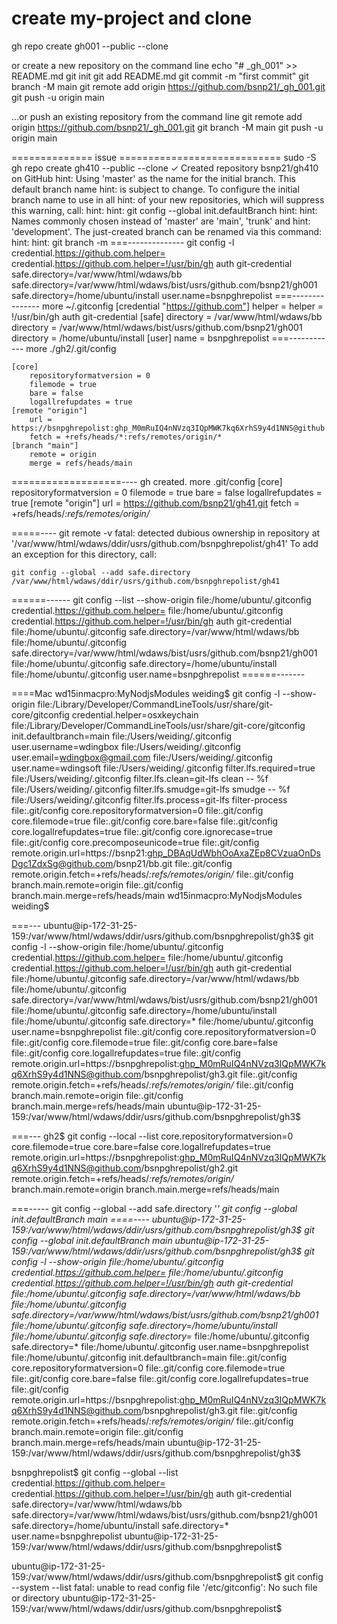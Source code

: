 
# create my-project and clone 
gh repo create gh001 --public --clone



or create a new repository on the command line
echo "# _gh_001" >> README.md
git init
git add README.md
git commit -m "first commit"
git branch -M main
git remote add origin https://github.com/bsnp21/_gh_001.git
git push -u origin main


…or push an existing repository from the command line
git remote add origin https://github.com/bsnp21/_gh_001.git
git branch -M main
git push -u origin main



============== issue ============================
sudo -S gh repo create gh410 --public --clone 
✓ Created repository bsnp21/gh410 on GitHub
hint: Using 'master' as the name for the initial branch. This default branch name
hint: is subject to change. To configure the initial branch name to use in all
hint: of your new repositories, which will suppress this warning, call:
hint: 
hint: 	git config --global init.defaultBranch <name>
hint: 
hint: Names commonly chosen instead of 'master' are 'main', 'trunk' and
hint: 'development'. The just-created branch can be renamed via this command:
hint: 
hint: 	git branch -m <name>
===--------------
git config -l
credential.https://github.com.helper=
credential.https://github.com.helper=!/usr/bin/gh auth git-credential
safe.directory=/var/www/html/wdaws/bb
safe.directory=/var/www/html/wdaws/bist/usrs/github.com/bsnp21/gh001
safe.directory=/home/ubuntu/install
user.name=bsnpghrepolist
===---------------
more ~/.gitconfig 
[credential "https://github.com"]
	helper = 
	helper = !/usr/bin/gh auth git-credential
[safe]
	directory = /var/www/html/wdaws/bb
	directory = /var/www/html/wdaws/bist/usrs/github.com/bsnp21/gh001
	directory = /home/ubuntu/install
[user]
	name = bsnpghrepolist
===------------
more ./gh2/.git/config 

    [core]
        repositoryformatversion = 0
        filemode = true
        bare = false
        logallrefupdates = true
    [remote "origin"]
        url = https://bsnpghrepolist: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@github.com/bsnpghrepolist/gh2.git
        fetch = +refs/heads/*:refs/remotes/origin/*
    [branch "main"]
        remote = origin
        merge = refs/heads/main    
===================---- gh created. 
more .git/config 
[core]
	repositoryformatversion = 0
	filemode = true
	bare = false
	logallrefupdates = true
[remote "origin"]
	url = https://github.com/bsnp21/gh41.git
	fetch = +refs/heads/*:refs/remotes/origin/*

=====----
git remote -v
fatal: detected dubious ownership in repository at '/var/www/html/wdaws/ddir/usrs/github.com/bsnpghrepolist/gh41'
To add an exception for this directory, call:

	git config --global --add safe.directory /var/www/html/wdaws/ddir/usrs/github.com/bsnpghrepolist/gh41
======------
git config --list --show-origin
file:/home/ubuntu/.gitconfig    credential.https://github.com.helper=
file:/home/ubuntu/.gitconfig    credential.https://github.com.helper=!/usr/bin/gh auth git-credential
file:/home/ubuntu/.gitconfig    safe.directory=/var/www/html/wdaws/bb
file:/home/ubuntu/.gitconfig    safe.directory=/var/www/html/wdaws/bist/usrs/github.com/bsnp21/gh001
file:/home/ubuntu/.gitconfig    safe.directory=/home/ubuntu/install
file:/home/ubuntu/.gitconfig    user.name=bsnpghrepolist
======-------


====Mac
wd15inmacpro:MyNodjsModules weiding$ git config -l --show-origin
file:/Library/Developer/CommandLineTools/usr/share/git-core/gitconfig   credential.helper=osxkeychain
file:/Library/Developer/CommandLineTools/usr/share/git-core/gitconfig   init.defaultbranch=main
file:/Users/weiding/.gitconfig  user.username=wdingbox
file:/Users/weiding/.gitconfig  user.email=wdingbox@gmail.com
file:/Users/weiding/.gitconfig  user.name=wdingsoft
file:/Users/weiding/.gitconfig  filter.lfs.required=true
file:/Users/weiding/.gitconfig  filter.lfs.clean=git-lfs clean -- %f
file:/Users/weiding/.gitconfig  filter.lfs.smudge=git-lfs smudge -- %f
file:/Users/weiding/.gitconfig  filter.lfs.process=git-lfs filter-process
file:.git/config        core.repositoryformatversion=0
file:.git/config        core.filemode=true
file:.git/config        core.bare=false
file:.git/config        core.logallrefupdates=true
file:.git/config        core.ignorecase=true
file:.git/config        core.precomposeunicode=true
file:.git/config        remote.origin.url=https://bsnp21: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@github.com/bsnp21/bb.git
file:.git/config        remote.origin.fetch=+refs/heads/*:refs/remotes/origin/*
file:.git/config        branch.main.remote=origin
file:.git/config        branch.main.merge=refs/heads/main
wd15inmacpro:MyNodjsModules weiding$ 


===---
ubuntu@ip-172-31-25-159:/var/www/html/wdaws/ddir/usrs/github.com/bsnpghrepolist/gh3$ git config -l --show-origin
file:/home/ubuntu/.gitconfig    credential.https://github.com.helper=
file:/home/ubuntu/.gitconfig    credential.https://github.com.helper=!/usr/bin/gh auth git-credential
file:/home/ubuntu/.gitconfig    safe.directory=/var/www/html/wdaws/bb
file:/home/ubuntu/.gitconfig    safe.directory=/var/www/html/wdaws/bist/usrs/github.com/bsnp21/gh001
file:/home/ubuntu/.gitconfig    safe.directory=/home/ubuntu/install
file:/home/ubuntu/.gitconfig    safe.directory=*
file:/home/ubuntu/.gitconfig    user.name=bsnpghrepolist
file:.git/config        core.repositoryformatversion=0
file:.git/config        core.filemode=true
file:.git/config        core.bare=false
file:.git/config        core.logallrefupdates=true
file:.git/config        remote.origin.url=https://bsnpghrepolist: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@github.com/bsnpghrepolist/gh3.git
file:.git/config        remote.origin.fetch=+refs/heads/*:refs/remotes/origin/*
file:.git/config        branch.main.remote=origin
file:.git/config        branch.main.merge=refs/heads/main
ubuntu@ip-172-31-25-159:/var/www/html/wdaws/ddir/usrs/github.com/bsnpghrepolist/gh3$ 

===---
gh2$ git config --local --list
core.repositoryformatversion=0
core.filemode=true
core.bare=false
core.logallrefupdates=true
remote.origin.url=https://bsnpghrepolist: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@github.com/bsnpghrepolist/gh2.git
remote.origin.fetch=+refs/heads/*:refs/remotes/origin/*
branch.main.remote=origin
branch.main.merge=refs/heads/main


===-----
git config --global --add safe.directory '*'
git config --global init.defaultBranch main
====----
ubuntu@ip-172-31-25-159:/var/www/html/wdaws/ddir/usrs/github.com/bsnpghrepolist/gh3$ git config --global init.defaultBranch main
ubuntu@ip-172-31-25-159:/var/www/html/wdaws/ddir/usrs/github.com/bsnpghrepolist/gh3$ git config -l --show-origin
file:/home/ubuntu/.gitconfig    credential.https://github.com.helper=
file:/home/ubuntu/.gitconfig    credential.https://github.com.helper=!/usr/bin/gh auth git-credential
file:/home/ubuntu/.gitconfig    safe.directory=/var/www/html/wdaws/bb
file:/home/ubuntu/.gitconfig    safe.directory=/var/www/html/wdaws/bist/usrs/github.com/bsnp21/gh001
file:/home/ubuntu/.gitconfig    safe.directory=/home/ubuntu/install
file:/home/ubuntu/.gitconfig    safe.directory=*
file:/home/ubuntu/.gitconfig    safe.directory=*
file:/home/ubuntu/.gitconfig    user.name=bsnpghrepolist
file:/home/ubuntu/.gitconfig    init.defaultbranch=main
file:.git/config        core.repositoryformatversion=0
file:.git/config        core.filemode=true
file:.git/config        core.bare=false
file:.git/config        core.logallrefupdates=true
file:.git/config        remote.origin.url=https://bsnpghrepolist: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@github.com/bsnpghrepolist/gh3.git
file:.git/config        remote.origin.fetch=+refs/heads/*:refs/remotes/origin/*
file:.git/config        branch.main.remote=origin
file:.git/config        branch.main.merge=refs/heads/main
ubuntu@ip-172-31-25-159:/var/www/html/wdaws/ddir/usrs/github.com/bsnpghrepolist/gh3$ 


bsnpghrepolist$ git config --global --list
credential.https://github.com.helper=
credential.https://github.com.helper=!/usr/bin/gh auth git-credential
safe.directory=/var/www/html/wdaws/bb
safe.directory=/var/www/html/wdaws/bist/usrs/github.com/bsnp21/gh001
safe.directory=/home/ubuntu/install
safe.directory=*
user.name=bsnpghrepolist
ubuntu@ip-172-31-25-159:/var/www/html/wdaws/ddir/usrs/github.com/bsnpghrepolist$ 


ubuntu@ip-172-31-25-159:/var/www/html/wdaws/ddir/usrs/github.com/bsnpghrepolist$ git config --system --list
fatal: unable to read config file '/etc/gitconfig': No such file or directory
ubuntu@ip-172-31-25-159:/var/www/html/wdaws/ddir/usrs/github.com/bsnpghrepolist$ 